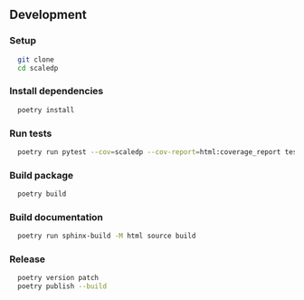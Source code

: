 

## Development

### Setup

```bash
  git clone
  cd scaledp
```

### Install dependencies

```bash
  poetry install
```

### Run tests

```bash
  poetry run pytest --cov=scaledp --cov-report=html:coverage_report tests/ 
```

### Build package

```bash
  poetry build
```

### Build documentation

```bash
  poetry run sphinx-build -M html source build
```

### Release

```bash
  poetry version patch
  poetry publish --build
```
